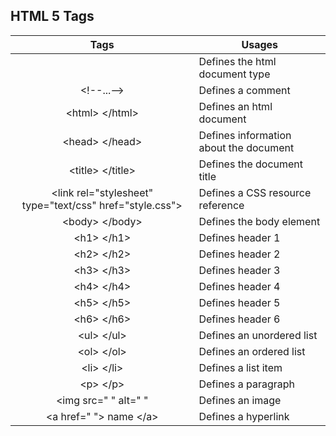## HTML 5 Tags

|Tags|Usages|
|:-----:|--------|
|<!DOCTYPE html>| Defines the html document type |
|\<!--...--> | Defines a comment|
|\<html> \</html>| Defines an html document |
|\<head> \</head>| Defines information about the document|
|\<title> \</title> | Defines the document title|
|\<link rel="stylesheet" type="text/css" href="style.css">|Defines a CSS resource reference|
|\<body> \</body>| Defines the body element |
|\<h1> \</h1> | Defines header 1|
|\<h2> \</h2> | Defines header 2|
|\<h3> \</h3> | Defines header 3|
|\<h4> \</h4> | Defines header 4|
|\<h5> \</h5> | Defines header 5|
|\<h6> \</h6> | Defines header 6|
|\<ul> \</ul>| Defines an unordered list|
|\<ol> \</ol> | Defines an ordered list|
|\<li> \</li> | Defines a list item|
|\<p> \</p>| Defines a paragraph|
|\<img src=" " alt=" "| Defines an image|
|\<a href=" "> name \</a> |Defines a hyperlink|

